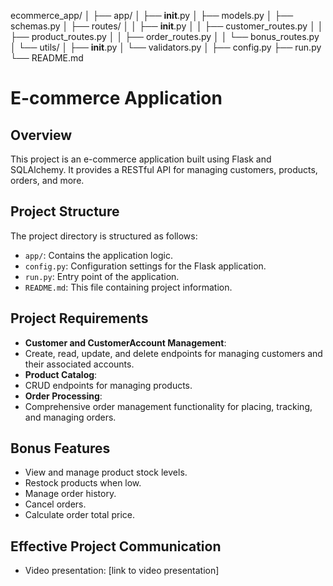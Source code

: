 ecommerce_app/
│
├── app/
│   ├── __init__.py
│   ├── models.py
│   ├── schemas.py
│   ├── routes/
│   │   ├── __init__.py
│   │   ├── customer_routes.py
│   │   ├── product_routes.py
│   │   ├── order_routes.py
│   │   └── bonus_routes.py
│   └── utils/
│       ├── __init__.py
│       └── validators.py
│
├── config.py
├── run.py
└── README.md


# E-commerce Application

## Overview
This project is an e-commerce application built using Flask and SQLAlchemy. It provides a RESTful API for managing customers, products, orders, and more.

## Project Structure
The project directory is structured as follows:
- `app/`: Contains the application logic.
- `config.py`: Configuration settings for the Flask application.
- `run.py`: Entry point of the application.
- `README.md`: This file containing project information.

## Project Requirements
- **Customer and CustomerAccount Management**: 
- Create, read, update, and delete endpoints for managing customers and their associated accounts.
- **Product Catalog**: 
- CRUD endpoints for managing products.
- **Order Processing**: 
- Comprehensive order management functionality for placing, tracking, and managing orders.

## Bonus Features
- View and manage product stock levels.
- Restock products when low.
- Manage order history.
- Cancel orders.
- Calculate order total price.

## Effective Project Communication
- Video presentation: [link to video presentation]

